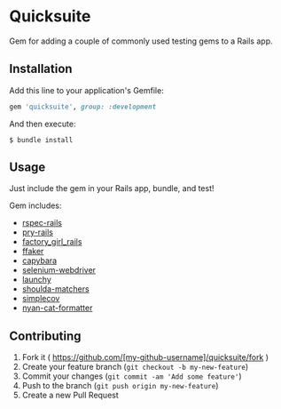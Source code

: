# Quicksuite

Gem for adding a couple of commonly used testing gems to a Rails app.

## Installation

Add this line to your application's Gemfile:

```ruby
gem 'quicksuite', group: :development
```

And then execute:

    $ bundle install

## Usage

Just include the gem in your Rails app, bundle, and test!

Gem includes:
- [rspec-rails](https://rubygems.org/gems/rspec-rails)
- [pry-rails](https://rubygems.org/gems/pry-rails)
- [factory_girl_rails](https://rubygems.org/gems/factory_girl_rails	)
- [ffaker](https://rubygems.org/gems/ffaker)
- [capybara](https://rubygems.org/gems/capybara)
- [selenium-webdriver](https://rubygems.org/gems/selenium-webdriver)
- [launchy](https://rubygems.org/gems/launchy)
- [shoulda-matchers](https://rubygems.org/gems/shoulda-matchers)
- [simplecov](https://rubygems.org/gems/simplecov)
- [nyan-cat-formatter](https://rubygems.org/gems/nyan-cat-formatter)

## Contributing

1. Fork it ( https://github.com/[my-github-username]/quicksuite/fork )
2. Create your feature branch (`git checkout -b my-new-feature`)
3. Commit your changes (`git commit -am 'Add some feature'`)
4. Push to the branch (`git push origin my-new-feature`)
5. Create a new Pull Request
